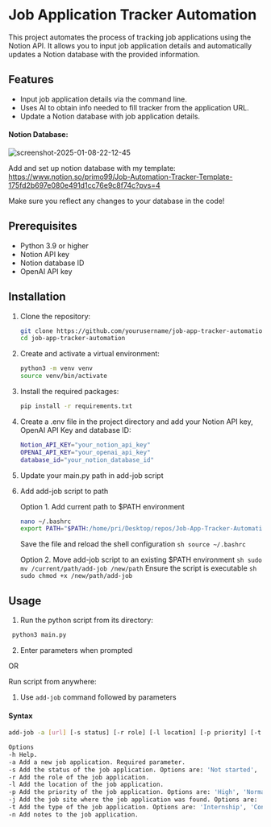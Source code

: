 # Job Application Tracker Automation

This project automates the process of tracking job applications using the Notion API. It allows you to input job application details and automatically updates a Notion database with the provided information.

## Features

- Input job application details via the command line.
- Uses AI to obtain info needed to fill tracker from the application URL.
- Update a Notion database with job application details.
  
#### Notion Database:

![screenshot-2025-01-08-22-12-45](https://github.com/user-attachments/assets/16c6f080-808b-4c9b-bbaa-b707873866a7)

Add and set up notion database with my template: 
https://www.notion.so/primo99/Job-Automation-Tracker-Template-175fd2b697e080e491d1cc76e9c8f74c?pvs=4

Make sure you reflect any changes to your database in the code!

## Prerequisites

- Python 3.9 or higher
- Notion API key
- Notion database ID
- OpenAI API key

## Installation

1. Clone the repository:
   
    ```sh
    git clone https://github.com/yourusername/job-app-tracker-automation.git
    cd job-app-tracker-automation
    ```
    
3. Create and activate a virtual environment:
   
   ```sh
   python3 -m venv venv
   source venv/bin/activate
   ```
   
4. Install the required packages:

    ```sh
   pip install -r requirements.txt
   ```

5. Create a .env file in the project directory and add your Notion API key, OpenAI API Key and database ID:

    ```sh
   Notion_API_KEY="your_notion_api_key"
   OPENAI_API_KEY="your_openai_api_key"
   database_id="your_notion_database_id"
   ```
6. Update your main.py path in add-job script

7. Add add-job script to path

     Option 1. Add current path to $PATH environment
     ```sh
     nano ~/.bashrc
     export PATH="$PATH:/home/pri/Desktop/repos/Job-App-Tracker-Automation"
     ```
     Save the file and reload the shell configuration
       ```sh
         source ~/.bashrc```

     Option 2. Move add-job script to an existing $PATH environment
       ```sh
         sudo mv /current/path/add-job /new/path```
    Ensure the script is executable
       ```sh
          sudo chmod +x /new/path/add-job```
    
## Usage

1. Run the python script from its directory:

  ```sh
   python3 main.py
  ```

2. Enter parameters when prompted

OR

Run script from anywhere:

1. Use ```add-job``` command followed by parameters

#### Syntax

```sh
add-job -a [url] [-s status] [-r role] [-l location] [-p priority] [-t type] [-j job-site] [-n notes]

Options
-h Help.
-a Add a new job application. Required parameter.
-s Add the status of the job application. Options are: 'Not started', 'Applied', 'In progress', 'Responded', 'Rejected', 'Dropped', 'Interviewing Stage'.
-r Add the role of the job application.
-l Add the location of the job application.
-p Add the priority of the job application. Options are: 'High', 'Normal', 'Low'.
-j Add the job site where the job application was found. Options are: 'Indeed', 'NewGrad-jobs', 'Otta', 'Handshake', 'Google Jobs'.
-t Add the type of the job application. Options are: 'Internship', 'Contract', 'Part-time', 'Full-time'.
-n Add notes to the job application.
```
